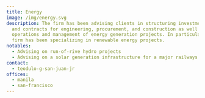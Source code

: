 ```yaml
---
title: Energy
image: /img/energy.svg
description: The firm has been advising clients in structuring investments in
  and contracts for engineering, procurement, and construction as well as
  operations and management of energy generation projects. In particular, the
  firm has been specializing in renewable energy projects.
notables:
  - Advising on run-of-rive hydro projects
  - Advising on a solar generation infrastructure for a major railways project
contact:
  - teodulo-g-san-juan-jr
offices:
  - manila
  - san-francisco
---
```


